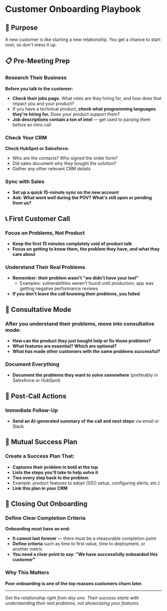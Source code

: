 # Customer Onboarding Playbook

## 🎯 Purpose
A new customer is like starting a new relationship. You get a chance to start over, so don't mess it up.

## 📋 Pre-Meeting Prep

### Research Their Business
**Before you talk to the customer:**
- **Check their jobs page.** What roles are they hiring for, and how does that impact you and your product?
- If you have a technical product, **check what programming languages they're hiring for.** Does your product support them?
- **Job descriptions contain a ton of intel** — get used to parsing them before an intro call

### Check Your CRM
**Check HubSpot or Salesforce:**
- Who are the contacts? Who signed the order form?
- Did sales document why they bought the solution?
- Gather any other relevant CRM details

### Sync with Sales
- **Set up a quick 15-minute sync on the new account**
- **Ask: What went well during the POV? What's still open or pending from us?**

## 📞 First Customer Call

### Focus on Problems, Not Product
- **Keep the first 15 minutes completely void of product talk**
- **Focus on getting to know them, the problem they have, and what they care about**

### Understand Their Real Problems
- **Remember: their problem wasn't "we didn't have your tool"**
  - Examples: vulnerabilities weren't found until production; app was getting negative performance reviews
- **If you don't leave the call knowing their problems, you failed**

## 🧠 Consultative Mode

### After you understand their problems, move into consultative mode:
- **How can the product they just bought help or fix those problems?**
- **What features are essential? Which are optional?**
- **What has made other customers with the same problems successful?**

### Document Everything
- **Document the problems they want to solve somewhere** (preferably in Salesforce or HubSpot)

## 📧 Post-Call Actions

### Immediate Follow-Up
- **Send an AI-generated summary of the call and next steps** via email or Slack

## 📝 Mutual Success Plan

### Create a Success Plan That:
- **Captures their problem in bold at the top**
- **Lists the steps you'll take to help solve it**
- **Ties every step back to the problem**
- Example: product features to adopt (SSO setup, configuring alerts, etc.)
- **Link this plan in your CRM**

## 🏁 Closing Out Onboarding

### Define Clear Completion Criteria
**Onboarding must have an end:**
- **It cannot last forever** — there must be a measurable completion point
- **Define criteria** such as time to first value, time to deployment, or another metric
- **You need a clear point to say: "We have successfully onboarded this customer"**

### Why This Matters
**Poor onboarding is one of the top reasons customers churn later.**

---

*Get the relationship right from day one. Their success starts with understanding their real problems, not showcasing your features.*
